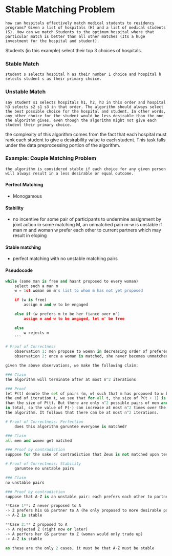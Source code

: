 # Stable Matching Problem
	how can hospitals effectively match medical students to residency programs? Given a list of hospitals (H) and a list of medical students (S). How can we match Students to the optimum hospital where that particular match is better than all other matches (Its a huge investment for the hospital and student).

Students (in this example) select their top 3 choices of hospitals. 
### Stable Match 
	student s selects hospital h as their number 1 choice and hospital h selects student s as their primary choice. 

### Unstable Match 
	say student s1 selects hospitals h1, h2, h3 in this order and hospital h3 selects s2 s1 s3 in that order. The algorithm should always select the best possible choice for the hospital and student. In other words, any other choice for the student would be less desirable than the one the algorithm gives, even though the algorithm might not give each student their primary choice. 

the complexity of this algorithm comes from the fact that each hospital must rank each student to give a desirability value to each student. This task falls under the data preprocessing portion of the algorithm. 

### Example: Couple Matching Problem
	the algorithm is considered stable if each choice for any given person will always result in a less desirable or equal outcome.  
#### Perfect Matching 
- Monogamous 
#### Stability 
- no incentive for some pair of participants to undermine assignment by joint action 
in some matching M, an unmatched pain m-w is unstable if man m and woman w prefer each other to current partners which may result in eloping

#### Stable matching
- perfect matching with no unstable matching pairs 

#### Pseudocode

```python 
while (some man is free and hasnt proposed to every woman)
	select such a man m
	w = 1st woman on m's list to whom m has not yet proposed

	if (w is free)
		assign m and w to be engaged 

	else if (w prefers m to be her fiance over m')
		assign m and w to be angaged, let m' be free 

	else 
		w rejects m 
	```

# Proof of Correctness 
	observation 1: men propose to woemn in decreasing order of preference 
	observation 2: once a woman is matched, she never becomes unmatched; she only "trades up"

given the above observations, we make the following claim: 

### Claim 
the algorithm will terminate after at most n^2 iterations 

### Proof
let P(t) denote the set of pairs (m, w) such that m has proposed to w by  
the end of iteration t, we see that for all t, the size of P(t + 1) is strictly greater  
than the size of P(t). But there are only n^2 possible pairs of men and women  
in total, so the value of P(·) can increase at most n^2 times over the course of  
the algorithm. It follows that there can be at most n^2 iterations.

# Proof of Correctness: Perfection
	does this algorithm garuntee everyone is matched? 

### Claim
all men and women get matched 

### Proof by contradiction 
suppose for the sake of contradiction that Zeus is not matched upon termination, then there must be some woman that is not matched, then that implies that some woman, say amy, has not been matched. from our above observations, women will always accept an initial proposition. But at conclusion of the algorithm, Zuess must have proposed to everyone which contradictions the initial premise. 

# Proof of Correctness: Stability 
	garuntee no unstable pairs 

### Claim
no unstable pairs 

### Proof by contradiction 
suppose that A-Z is an unstable pair: each prefers each other to partners in a gale-shapley (GS) matching table S* 

**Case 1**: Z never proposed to A 
-> Z prefers his GS partner to A (he only proposed to more desirable partners)
-> A-Z is stable 

**Case 2:** Z proposed to A
-> A rejected Z (right now or later)
-> A perfers her GS partner to Z (woman would only trade up)
-> A-Z is stable 

as these are the only 2 cases, it must be that A-Z must be stable 

